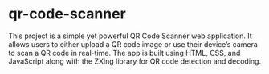 # qr-code-scanner
This project is a simple yet powerful QR Code Scanner web application. It allows users to either upload a QR code image or use their device’s camera to scan a QR code in real-time. The app is built using HTML, CSS, and JavaScript along with the ZXing library for QR code detection and decoding.
